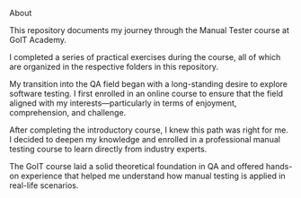 About

This repository documents my journey through the Manual Tester course at GoIT Academy.

I completed a series of practical exercises during the course, all of which are organized in the respective folders in this repository.

My transition into the QA field began with a long-standing desire to explore software testing. I first enrolled in an online course to ensure that the field aligned with my interests—particularly in terms of enjoyment, comprehension, and challenge.

After completing the introductory course, I knew this path was right for me. I decided to deepen my knowledge and enrolled in a professional manual testing course to learn directly from industry experts.

The GoIT course laid a solid theoretical foundation in QA and offered hands-on experience that helped me understand how manual testing is applied in real-life scenarios.

